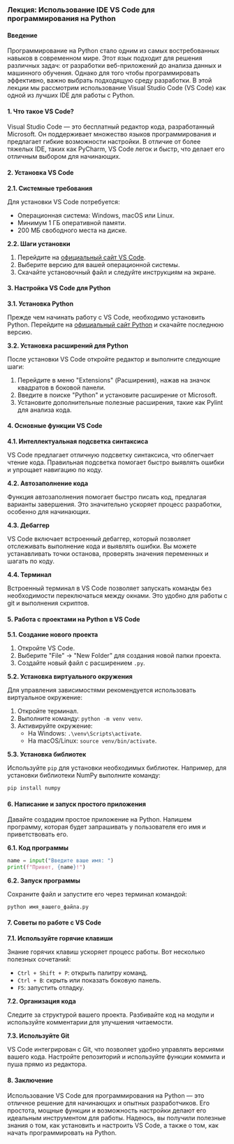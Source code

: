 ### Лекция: Использование IDE VS Code для программирования на Python

#### Введение

Программирование на Python стало одним из самых востребованных навыков в современном мире. Этот язык подходит для решения различных задач: от разработки веб-приложений до анализа данных и машинного обучения. Однако для того чтобы программировать эффективно, важно выбрать подходящую среду разработки. В этой лекции мы рассмотрим использование Visual Studio Code (VS Code) как одной из лучших IDE для работы с Python.

#### 1. Что такое VS Code?

Visual Studio Code — это бесплатный редактор кода, разработанный Microsoft. Он поддерживает множество языков программирования и предлагает гибкие возможности настройки. В отличие от более тяжелых IDE, таких как PyCharm, VS Code легок и быстр, что делает его отличным выбором для начинающих.

#### 2. Установка VS Code

**2.1. Системные требования**

Для установки VS Code потребуется:
- Операционная система: Windows, macOS или Linux.
- Минимум 1 ГБ оперативной памяти.
- 200 МБ свободного места на диске.

**2.2. Шаги установки**

1. Перейдите на [официальный сайт VS Code](https://code.visualstudio.com/).
2. Выберите версию для вашей операционной системы.
3. Скачайте установочный файл и следуйте инструкциям на экране.

#### 3. Настройка VS Code для Python

**3.1. Установка Python**

Прежде чем начинать работу с VS Code, необходимо установить Python. Перейдите на [официальный сайт Python](https://www.python.org/downloads/) и скачайте последнюю версию.

**3.2. Установка расширений для Python**

После установки VS Code откройте редактор и выполните следующие шаги:

1. Перейдите в меню "Extensions" (Расширения), нажав на значок квадратов в боковой панели.
2. Введите в поиске "Python" и установите расширение от Microsoft.
3. Установите дополнительные полезные расширения, такие как Pylint для анализа кода.

#### 4. Основные функции VS Code

**4.1. Интеллектуальная подсветка синтаксиса**

VS Code предлагает отличную подсветку синтаксиса, что облегчает чтение кода. Правильная подсветка помогает быстро выявлять ошибки и упрощает навигацию по коду.

**4.2. Автозаполнение кода**

Функция автозаполнения помогает быстро писать код, предлагая варианты завершения. Это значительно ускоряет процесс разработки, особенно для начинающих.

**4.3. Дебаггер**

VS Code включает встроенный дебаггер, который позволяет отслеживать выполнение кода и выявлять ошибки. Вы можете устанавливать точки останова, проверять значения переменных и шагать по коду.

**4.4. Терминал**

Встроенный терминал в VS Code позволяет запускать команды без необходимости переключаться между окнами. Это удобно для работы с git и выполнения скриптов.

#### 5. Работа с проектами на Python в VS Code

**5.1. Создание нового проекта**

1. Откройте VS Code.
2. Выберите "File" → "New Folder" для создания новой папки проекта.
3. Создайте новый файл с расширением `.py`.

**5.2. Установка виртуального окружения**

Для управления зависимостями рекомендуется использовать виртуальное окружение:

1. Откройте терминал.
2. Выполните команду: `python -m venv venv`.
3. Активируйте окружение:
   - На Windows: `.\venv\Scripts\activate`.
   - На macOS/Linux: `source venv/bin/activate`.

**5.3. Установка библиотек**

Используйте `pip` для установки необходимых библиотек. Например, для установки библиотеки NumPy выполните команду:

```bash
pip install numpy
```

#### 6. Написание и запуск простого приложения

Давайте создадим простое приложение на Python. Напишем программу, которая будет запрашивать у пользователя его имя и приветствовать его.

**6.1. Код программы**

```python
name = input("Введите ваше имя: ")
print(f"Привет, {name}!")
```

**6.2. Запуск программы**

Сохраните файл и запустите его через терминал командой:

```bash
python имя_вашего_файла.py
```

#### 7. Советы по работе с VS Code

**7.1. Используйте горячие клавиши**

Знание горячих клавиш ускоряет процесс работы. Вот несколько полезных сочетаний:

- `Ctrl + Shift + P`: открыть палитру команд.
- `Ctrl + B`: скрыть или показать боковую панель.
- `F5`: запустить отладку.

**7.2. Организация кода**

Следите за структурой вашего проекта. Разбивайте код на модули и используйте комментарии для улучшения читаемости.

**7.3. Используйте Git**

VS Code интегрирован с Git, что позволяет удобно управлять версиями вашего кода. Настройте репозиторий и используйте функции коммита и пуша прямо из редактора.

#### 8. Заключение

Использование VS Code для программирования на Python — это отличное решение для начинающих и опытных разработчиков. Его простота, мощные функции и возможность настройки делают его идеальным инструментом для работы. Надеюсь, вы получили полезные знания о том, как установить и настроить VS Code, а также о том, как начать программировать на Python.
